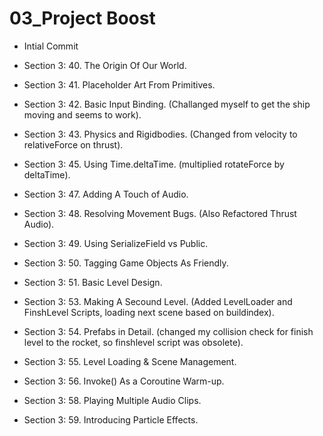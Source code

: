 # 03_Project Boost
 
* Intial Commit

* Section 3: 40. The Origin Of Our World.

* Section 3: 41. Placeholder Art From Primitives.

* Section 3: 42. Basic Input Binding. (Challanged myself to get the ship moving and seems to work).

* Section 3: 43. Physics and Rigidbodies. (Changed from velocity to relativeForce on thrust).

* Section 3: 45. Using Time.deltaTime. (multiplied rotateForce by deltaTime).

* Section 3: 47. Adding A Touch of Audio.

* Section 3: 48. Resolving Movement Bugs. (Also Refactored Thrust Audio).

* Section 3: 49. Using SerializeField vs Public.

* Section 3: 50. Tagging Game Objects As Friendly.

* Section 3: 51. Basic Level Design.

* Section 3: 53. Making A Secound Level. (Added LevelLoader and FinshLevel Scripts, loading next scene based on buildindex).

* Section 3: 54. Prefabs in Detail. (changed my collision check for finish level to the rocket, so finshlevel script was obsolete).

* Section 3: 55. Level Loading & Scene Management.

* Section 3: 56. Invoke() As a Coroutine Warm-up.

* Section 3: 58. Playing Multiple Audio Clips.

* Section 3: 59. Introducing Particle Effects.